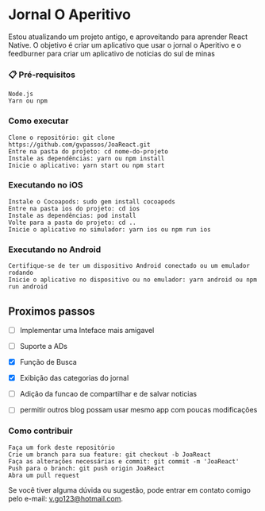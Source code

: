 # Jornal O Aperitivo 

 Estou atualizando um projeto antigo, e aproveitando para aprender React Native. O objetivo é criar um aplicativo que usar o jornal o Aperitivo e o feedburner para
criar um aplicativo de noticias do sul de minas  

### 📋 Pré-requisitos

    Node.js
    Yarn ou npm

### Como executar
    Clone o repositório: git clone https://github.com/gvpassos/JoaReact.git
    Entre na pasta do projeto: cd nome-do-projeto
    Instale as dependências: yarn ou npm install
    Inicie o aplicativo: yarn start ou npm start
    
### Executando no iOS

    Instale o Cocoapods: sudo gem install cocoapods
    Entre na pasta ios do projeto: cd ios
    Instale as dependências: pod install
    Volte para a pasta do projeto: cd ..
    Inicie o aplicativo no simulador: yarn ios ou npm run ios

### Executando no Android

    Certifique-se de ter um dispositivo Android conectado ou um emulador rodando
    Inicie o aplicativo no dispositivo ou no emulador: yarn android ou npm run android
    
## Proximos passos

- [ ] Implementar uma Inteface mais amigavel
- [ ] Suporte a ADs 
- [x] Função de Busca 
- [x] Exibição das categorias do jornal 
- [ ] Adição da funcao de compartilhar e de salvar noticias
- [ ] permitir outros blog possam usar mesmo app com poucas modificações
    

### Como contribuir

    Faça um fork deste repositório
    Crie um branch para sua feature: git checkout -b JoaReact
    Faça as alterações necessárias e commit: git commit -m 'JoaReact'
    Push para o branch: git push origin JoaReact
    Abra um pull request

Se você tiver alguma dúvida ou sugestão, pode entrar em contato comigo pelo e-mail: v.go123@hotmail.com.
